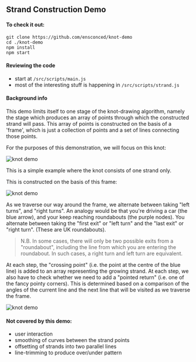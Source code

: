 ## Strand Construction Demo

#### To check it out:

```
git clone https://github.com/ensconced/knot-demo
cd ./knot-demo
npm install
npm start
```

#### Reviewing the code

- start at `/src/scripts/main.js`
- most of the interesting stuff is happening in `/src/scripts/strand.js`

#### Background info

This demo limits itself to one stage of the knot-drawing algorithm, namely the stage which produces an array of points through which the constructed strand will pass. This array of points is constructed on the basis of a 'frame', which is just a collection of points and a set of lines connecting those points.

For the purposes of this demonstration, we will focus on this knot:

![knot demo](https://i.imgur.com/v702syg.png)

This is a simple example where the knot consists of one strand only.

This is constructed on the basis of this frame:

![knot demo](https://i.imgur.com/cZDRlsZ.png)

As we traverse our way around the frame, we alternate between taking "left turns", and "right turns". An analogy would be that you're driving a car (the blue arrow), and your keep reaching roundabouts (the purple nodes). You alternate between taking the "first exit" or "left turn" and the "last exit" or "right turn". (These are UK roundabouts).

> N.B. In some cases, there will only be two possible exits from a "roundabout", including the line from which you are entering the roundabout. In such cases, a right turn and left turn are equivalent.

At each step, the "crossing point" (i.e. the point at the centre of the blue line) is added to an array representing the growing strand. At each step, we also have to check whether we need to add a "pointed return" (i.e. one of the fancy pointy corners). This is determined based on a comparison of the angles of the current line and the next line that will be visited as we traverse the frame.

![knot demo](https://i.imgur.com/nqkXWAc.gif)

#### **Not** covered by this demo:

- user interaction
- smoothing of curves between the strand points
- offsetting of strands into two parallel lines
- line-trimming to produce over/under pattern